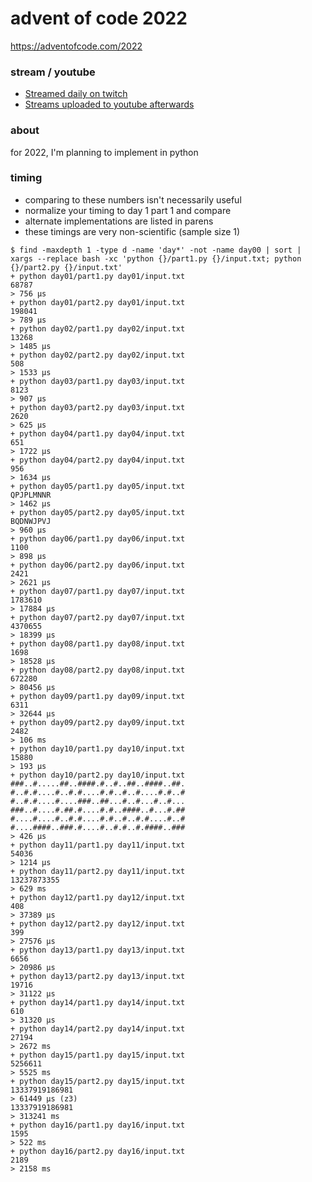 advent of code 2022
===================

https://adventofcode.com/2022

### stream / youtube

- [Streamed daily on twitch](https://twitch.tv/anthonywritescode)
- [Streams uploaded to youtube afterwards](https://www.youtube.com/@anthonywritescode-vods)

### about

for 2022, I'm planning to implement in python

### timing

- comparing to these numbers isn't necessarily useful
- normalize your timing to day 1 part 1 and compare
- alternate implementations are listed in parens
- these timings are very non-scientific (sample size 1)

```console
$ find -maxdepth 1 -type d -name 'day*' -not -name day00 | sort | xargs --replace bash -xc 'python {}/part1.py {}/input.txt; python {}/part2.py {}/input.txt'
+ python day01/part1.py day01/input.txt
68787
> 756 μs
+ python day01/part2.py day01/input.txt
198041
> 789 μs
+ python day02/part1.py day02/input.txt
13268
> 1485 μs
+ python day02/part2.py day02/input.txt
508
> 1533 μs
+ python day03/part1.py day03/input.txt
8123
> 907 μs
+ python day03/part2.py day03/input.txt
2620
> 625 μs
+ python day04/part1.py day04/input.txt
651
> 1722 μs
+ python day04/part2.py day04/input.txt
956
> 1634 μs
+ python day05/part1.py day05/input.txt
QPJPLMNNR
> 1462 μs
+ python day05/part2.py day05/input.txt
BQDNWJPVJ
> 960 μs
+ python day06/part1.py day06/input.txt
1100
> 898 μs
+ python day06/part2.py day06/input.txt
2421
> 2621 μs
+ python day07/part1.py day07/input.txt
1783610
> 17884 μs
+ python day07/part2.py day07/input.txt
4370655
> 18399 μs
+ python day08/part1.py day08/input.txt
1698
> 18528 μs
+ python day08/part2.py day08/input.txt
672280
> 80456 μs
+ python day09/part1.py day09/input.txt
6311
> 32644 μs
+ python day09/part2.py day09/input.txt
2482
> 106 ms
+ python day10/part1.py day10/input.txt
15880
> 193 μs
+ python day10/part2.py day10/input.txt
###..#.....##..####.#..#..##..####..##.
#..#.#....#..#.#....#.#..#..#....#.#..#
#..#.#....#....###..##...#..#...#..#...
###..#....#.##.#....#.#..####..#...#.##
#....#....#..#.#....#.#..#..#.#....#..#
#....####..###.#....#..#.#..#.####..###
> 426 μs
+ python day11/part1.py day11/input.txt
54036
> 1214 μs
+ python day11/part2.py day11/input.txt
13237873355
> 629 ms
+ python day12/part1.py day12/input.txt
408
> 37389 μs
+ python day12/part2.py day12/input.txt
399
> 27576 μs
+ python day13/part1.py day13/input.txt
6656
> 20986 μs
+ python day13/part2.py day13/input.txt
19716
> 31122 μs
+ python day14/part1.py day14/input.txt
610
> 31320 μs
+ python day14/part2.py day14/input.txt
27194
> 2672 ms
+ python day15/part1.py day15/input.txt
5256611
> 5525 ms
+ python day15/part2.py day15/input.txt
13337919186981
> 61449 μs (z3)
13337919186981
> 313241 ms
+ python day16/part1.py day16/input.txt
1595
> 522 ms
+ python day16/part2.py day16/input.txt
2189
> 2158 ms
```

